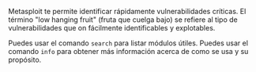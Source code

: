 Metasploit te permite identificar rápidamente vulnerabilidades críticas. El término "low hanging fruit" (fruta que cuelga bajo) se refiere al tipo de vulnerabilidades que on fácilmente identificables y explotables.

Puedes usar el comando `search` para listar módulos útiles. Puedes usar el comando `info` para obtener más información acerca de como se usa y su propósito.